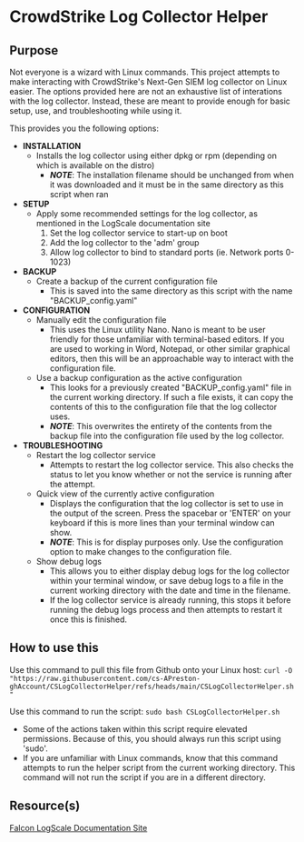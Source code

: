 # CrowdStrike Log Collector Helper

## Purpose
Not everyone is a wizard with Linux commands. This project attempts to make interacting with CrowdStrike's Next-Gen SIEM log collector on Linux easier. The options provided here are not an exhaustive list of interations with the log collector. Instead, these are meant to provide enough for basic setup, use, and troubleshooting while using it.

This provides you the following options:
- **INSTALLATION**
  - Installs the log collector using either dpkg or rpm (depending on which is available on the distro)
    - ***NOTE***: The installation filename should be unchanged from when it was downloaded and it must be in the same directory as this script when ran
- **SETUP**
  - Apply some recommended settings for the log collector, as mentioned in the LogScale documentation site
    1. Set the log collector service to start-up on boot
    2. Add the log collector to the 'adm' group
    3. Allow log collector to bind to standard ports (ie. Network ports 0-1023)
- **BACKUP**
  - Create a backup of the current configuration file
    - This is saved into the same directory as this script with the name "BACKUP_config.yaml"
- **CONFIGURATION**
  - Manually edit the configuration file
    - This uses the Linux utility Nano. Nano is meant to be user friendly for those unfamiliar with terminal-based editors. If you are used to working in Word, Notepad, or other similar graphical editors, then this will be an approachable way to interact with the configuration file.
  - Use a backup configuration as the active configuration
    - This looks for a previously created "BACKUP_config.yaml" file in the current working directory. If such a file exists, it can copy the contents of this to the configuration file that the log collector uses.
    - ***NOTE***: This overwrites the entirety of the contents from the backup file into the configuration file used by the log collector.
- **TROUBLESHOOTING**
  - Restart the log collector service
    - Attempts to restart the log collector service. This also checks the status to let you know whether or not the service is running after the attempt.
  - Quick view of the currently active configuration
    - Displays the configuration that the log collector is set to use in the output of the screen. Press the spacebar or 'ENTER' on your keyboard if this is more lines than your terminal window can show.
    - ***NOTE***: This is for display purposes only. Use the configuration option to make changes to the configuration file.
  - Show debug logs
    - This allows you to either display debug logs for the log collector within your terminal window, or save debug logs to a file in the current working directory with the date and time in the filename.
    - If the log collector service is already running, this stops it before running the debug logs process and then attempts to restart it once this is finished.

## How to use this
Use this command to pull this file from Github onto your Linux host:
`curl -O "https://raw.githubusercontent.com/cs-APreston-ghAccount/CSLogCollectorHelper/refs/heads/main/CSLogCollectorHelper.sh"`

Use this command to run the script:
`sudo bash CSLogCollectorHelper.sh`
- Some of the actions taken within this script require elevated permissions. Because of this, you should always run this script using 'sudo'.
- If you are unfamiliar with Linux commands, know that this command attempts to run the helper script from the current working directory. This command will not run the script if you are in a different directory.

## Resource(s)
[Falcon LogScale Documentation Site](https://library.humio.com/)

